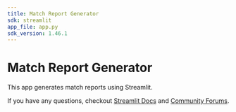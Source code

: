 ```yaml
---
title: Match Report Generator
sdk: streamlit
app_file: app.py
sdk_version: 1.46.1
---
```


# Match Report Generator

This app generates match reports using Streamlit.

If you have any questions, checkout [Streamlit Docs](https://docs.streamlit.io) and [Community Forums](https://discuss.streamlit.io).

